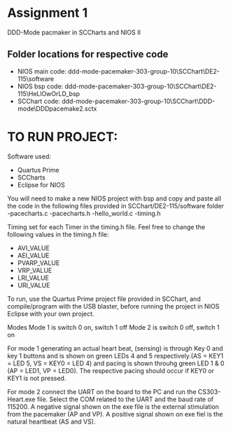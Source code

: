 # Assignment 1
DDD-Mode pacmaker in SCCharts and NIOS II

## Folder locations for respective code
- NIOS main code: ddd-mode-pacemaker-303-group-10\SCChart\DE2-115\software
- NIOS bsp code: ddd-mode-pacemaker-303-group-10\SCChart\DE2-115\HeLlOwOrLD_bsp
- SCChart code: ddd-mode-pacemaker-303-group-10\SCChart\DDD-mode\DDDpacemake2.sctx

# TO RUN PROJECT:
Software used:
- Quartus Prime
- SCCharts
- Eclipse for NIOS

You will need to make a new NIOS project with bsp and copy and paste all the code in the following files provided in SCChart/DE2-115/software folder
-pacecharts.c
-pacecharts.h
-hello_world.c
-timing.h

Timing set for each Timer in the timing.h file. Feel free to change the following values in the timing.h file: 
- AVI_VALUE 
- AEI_VALUE 
- PVARP_VALUE 
- VRP_VALUE 
- LRI_VALUE 
- URI_VALUE 

To run, use the Quartus Prime project file provided in SCChart, and compile/program with the USB blaster, before running the project in NIOS Eclipse with your own project.


Modes
Mode 1 is switch 0 on,  switch 1 off
Mode 2 is switch 0 off, switch 1 on

For mode 1 generating an actual heart beat, (sensing) is through Key 0 and key 1 buttons and is shown on green LEDs 4 and 5 respectively.(AS = KEY1 = LED 5, VS = KEY0 = LED 4) and pacing is shown throuhg green LED 1 & 0 (AP = LED1, VP = LED0). The respective pacing should occur if KEY0 or KEY1 is not pressed.

For mode 2 connect the UART on the board to the PC and run the CS303-Heart.exe file. Select the COM related to the UART and the baud rate of 115200. A negative signal shown on the exe file is the external stimulation from the pacemaker (AP and VP). A positive signal shown on exe fiel is the natural heartbeat (AS and VS).
